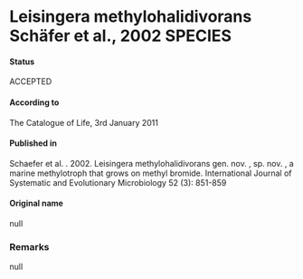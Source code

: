 Leisingera methylohalidivorans Schäfer et al., 2002 SPECIES
=======

#### Status
ACCEPTED

#### According to
The Catalogue of Life, 3rd January 2011

#### Published in
Schaefer et al. . 2002. Leisingera methylohalidivorans gen. nov. , sp. nov. , a marine methylotroph that grows on methyl bromide. International Journal of Systematic and Evolutionary Microbiology 52 (3): 851-859

#### Original name
null

### Remarks
null